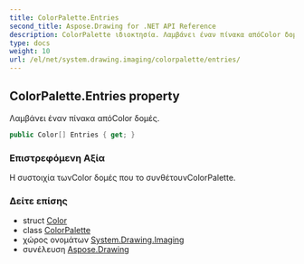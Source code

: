 ```yaml
---
title: ColorPalette.Entries
second_title: Aspose.Drawing for .NET API Reference
description: ColorPalette ιδιοκτησία. Λαμβάνει έναν πίνακα απόColor δομές.
type: docs
weight: 10
url: /el/net/system.drawing.imaging/colorpalette/entries/
---
```

## ColorPalette.Entries property

Λαμβάνει έναν πίνακα απόColor δομές.

```csharp
public Color[] Entries { get; }
```

### Επιστρεφόμενη Αξία

Η συστοιχία τωνColor δομές που το συνθέτουνColorPalette.

### Δείτε επίσης

* struct [Color](../../../system.drawing/color/)
* class [ColorPalette](../)
* χώρος ονομάτων [System.Drawing.Imaging](../../colorpalette/)
* συνέλευση [Aspose.Drawing](../../../)


